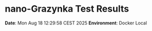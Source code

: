 # nano-Grazynka Test Results

**Date**: Mon Aug 18 12:29:58 CEST 2025
**Environment**: Docker Local

